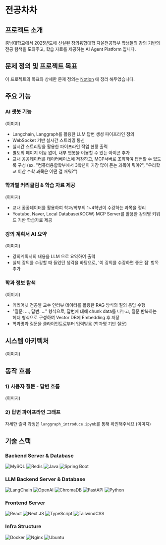 # 전공차차

## 프로젝트 소개

충남대학교에서 2025년도에 신설된 창의융합대학 자율전공학부 학생들의 강의 기반의 전공 탐색을 도와주고, 학습 자료를 제공하는 AI Agent Platform 입니다.

## 문제 정의 및 프로젝트 목표

이 프로젝트의 목표와 상세한 문제 정의는 [Notion](https://zircon-locust-4fc.notion.site/277094faf755805e996dee8bfe90378d?source=copy_link) 에 정리 해두었습니다.

## 주요 기능

### AI 챗봇 기능

(이미지)

- Langchain, Langgraph를 활용한 LLM 답변 생성 파이프라인 정의
- WebSocket 기반 실시간 스트리밍 통신
- 실시간 스트리밍을 활용한 파이프라인 작업 현황 출력
- 별도의 페이지 이동 없이, 내부 챗봇을 이용할 수 있는 아이콘 추가
- 교내 공공데이터를 데이터베이스에 저장하고, MCP서버로 조회하여 답변할 수 있도록 구성 (ex. "컴퓨터융합학부에서 3학년이 가장 많이 듣는 과목이 뭐야?", "우리학교 이산 수학 과목은 어떤 걸 배워?")

### 학과별 커리큘럼 & 학습 자료 제공

(이미지)

- 교내 공공데이터를 활용하여 학과/학부의 1~4학년이 수강하는 과목을 정리
- Youtube, Naver, Local Database(KOCW) MCP Server를 활용한 강의명 키워드 기반 학습자료 제공

### 강의 계획서 AI 요약

(이미지)

- 강의계획서의 내용을 LLM 으로 요약하여 출력
- 실제 강의를 수강할 때 들었던 생각을 바탕으로, '이 강의를 수강하면 좋은 점' 항목 추가

### 학과 정보 탐색

(이미지)

- 커리어넷 전공별 교수 인터뷰 데이터를 활용한 RAG 방식의 질의 응답 수행
- "질문: ..., 답변: ..." 형식으로, 답변에 대해 chunk data를 나누고, 질문 반복하는 헤더 형식으로 구성하여 Vector DB에 Embedding 후 저장
- 학과명과 질문을 클라이언트로부터 입력받음 (학과명 기반 질문)

## 시스템 아키텍처

(이미지)

## 동작 흐름

### 1) 사용자 질문 - 답변 흐름

(이미지)

### 2) 답변 파이프라인 그래프

자세한 출력 과정은 `langgraph_introduce.ipynb`를 통해 확인해주세요
(이미지)

## 기술 스택

### Backend Server & Database

![MySQL](https://img.shields.io/badge/mysql-%2300f.svg?style=for-the-badge&logo=mysql&logoColor=white)
![Redis](https://img.shields.io/badge/redis-%23DD0031.svg?style=for-the-badge&logo=redis&logoColor=white)
![Java](https://img.shields.io/badge/java-%23ED8B00.svg?style=for-the-badge&logo=openjdk&logoColor=white)
![Spring Boot](https://img.shields.io/badge/spring%20boot-%236DB33F.svg?style=for-the-badge&logo=spring-boot&logoColor=white)

### LLM Backend Server & Database

![LangChain](https://img.shields.io/badge/langchain-1C3C3C?style=for-the-badge&logo=langchain&logoColor=white)
![OpenAI](https://img.shields.io/badge/OpenAI-74aa9c?style=for-the-badge&logo=openai&logoColor=white)
![ChromaDB](https://img.shields.io/badge/ChromaDB-FF6B35?style=for-the-badge&logo=chroma&logoColor=white)
![FastAPI](https://img.shields.io/badge/FastAPI-005571?style=for-the-badge&logo=fastapi)
![Python](https://img.shields.io/badge/python-3670A0?style=for-the-badge&logo=python&logoColor=ffdd54)

### Frontend Server

![React](https://img.shields.io/badge/react-%2320232a.svg?style=for-the-badge&logo=react&logoColor=%2361DAFB)
![Next JS](https://img.shields.io/badge/Next-black?style=for-the-badge&logo=next.js&logoColor=white)
![TypeScript](https://img.shields.io/badge/typescript-%23007ACC.svg?style=for-the-badge&logo=typescript&logoColor=white)
![TailwindCSS](https://img.shields.io/badge/tailwindcss-%2338B2AC.svg?style=for-the-badge&logo=tailwind-css&logoColor=white)

### Infra Structure

![Docker](https://img.shields.io/badge/docker-%230db7ed.svg?style=for-the-badge&logo=docker&logoColor=white)
![Nginx](https://img.shields.io/badge/nginx-%23009639.svg?style=for-the-badge&logo=nginx&logoColor=white)
![Ubuntu](https://img.shields.io/badge/Ubuntu-E95420?style=for-the-badge&logo=ubuntu&logoColor=white)
